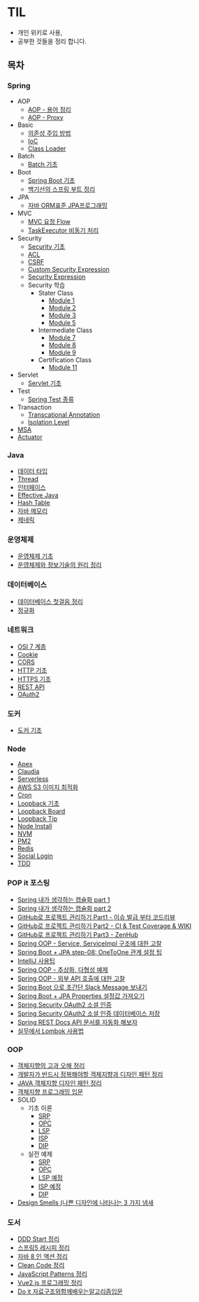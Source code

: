 # TIL
* 개인 위키로 사용, 
* 공부한 것들을 정리 합니다.

## 목차

### Spring
* AOP
  * [AOP - 용어 정리](https://github.com/cheese10yun/TIL/blob/master/Spring/aop/AOP-basic.md)
  * [AOP - Proxy](https://github.com/cheese10yun/TIL/blob/master/Spring/aop/AOP-proxiy.md)
* Basic
  * [의존성 주입 방법](https://github.com/cheese10yun/TIL/blob/master/Spring/basic/%EC%9D%98%EC%A1%B4%EC%84%B1%EC%A3%BC%EC%9E%85-%EB%B0%A9%EB%B2%95.md)
  * [IoC](https://github.com/cheese10yun/TIL/blob/master/Spring/basic/IoC.md)
  * [Class Loader](https://github.com/cheese10yun/TIL/blob/master/Spring/basic/class-loader.md)
* Batch
  * [Batch 기초](https://github.com/cheese10yun/TIL/blob/master/Spring/batch/batch-basic.md)
* Boot
  * [Spring Boot 기초](https://github.com/cheese10yun/TIL/blob/master/Spring/boot/start-srping-boot.md)
  * [백기선의 스프링 부트 정리](https://github.com/cheese10yun/TIL/blob/master/Spring/boot/%EB%B0%B1%EA%B8%B0%EC%84%A0%EC%9D%98-%EC%8A%A4%ED%94%84%EB%A7%81-%EB%B6%80%ED%8A%B8.md)
* JPA
  * [자바 ORM표준 JPA프로그래밍](https://github.com/cheese10yun/TIL/blob/master/Spring/jpa/%EC%9E%90%EB%B0%94ORM%ED%91%9C%EC%A4%80JPA%ED%94%84%EB%A1%9C%EA%B7%B8%EB%9E%98%EB%B0%8D.md)
* MVC
  * [MVC 요청 Flow](https://github.com/cheese10yun/TIL/blob/master/Spring/mvc/mvc-flow.md)
  * [TaskExecutor 비동기 처리](https://github.com/cheese10yun/TIL/blob/master/Spring/mvc/TaskExecutor-%EB%B9%84%EB%8F%99%EA%B8%B0-%EC%B2%98%EB%A6%AC.md)
* Security
  * [Security 기초](https://github.com/cheese10yun/TIL/blob/master/Spring/security/basic.md)
  * [ACL](https://github.com/cheese10yun/TIL/blob/master/Spring/security/ACL.md)
  * [CSRF](https://github.com/cheese10yun/TIL/blob/master/Spring/security/CSRF.md)
  * [Custom Security Expression](https://github.com/cheese10yun/TIL/blob/master/Spring/security/Custom%20Security%20Expression.md)
  * [Security Expression](https://github.com/cheese10yun/TIL/blob/master/Spring/security/security-expression.md)
  * Security 학습
    * Stater Class
      * [Module 1](https://github.com/cheese10yun/TIL/blob/master/Spring/security/Starter%20Class/module-01.md)
      * [Module 2](https://github.com/cheese10yun/TIL/blob/master/Spring/security/Starter%20Class/module-02.md)
      * [Module 3](https://github.com/cheese10yun/TIL/blob/master/Spring/security/Starter%20Class/module-03.md)
      * [Module 5](https://github.com/cheese10yun/TIL/blob/master/Spring/security/Starter%20Class/module-05.md)
    * Intermediate Class
      * [Module 7](https://github.com/cheese10yun/TIL/blob/master/Spring/security/Intermediate%20Class/module-07.md)
      * [Module 8](https://github.com/cheese10yun/TIL/blob/master/Spring/security/Intermediate%20Class/module-08.md)
      * [Module 9](https://github.com/cheese10yun/TIL/blob/master/Spring/security/Intermediate%20Class/module-09.md)
    * Certification Class
      * [Module 11](https://github.com/cheese10yun/TIL/blob/master/Spring/security/Certification%20Class/module-11.md)
* Servlet
  * [Servlet 기초](https://github.com/cheese10yun/TIL/blob/master/Spring/servlet/basic.md)
* Test
  * [Spring Test 종류](https://github.com/cheese10yun/TIL/blob/master/Spring/test/test-basic.md)
* Transaction
  * [Transcational Annotation](https://github.com/cheese10yun/TIL/blob/master/Spring/transaction/Transcational-annotation.md)
  * [Isolation Level](https://github.com/cheese10yun/TIL/blob/master/Spring/transaction/isolation.md)
* [MSA](https://github.com/cheese10yun/TIL/blob/master/Spring/msa.md)
* [Actuator](https://github.com/cheese10yun/TIL/blob/master/Spring/actuator.md)

### Java
* [데이터 타입](https://github.com/cheese10yun/TIL/blob/master/JAVA/%EB%8D%B0%EC%9D%B4%ED%84%B0-%ED%83%80%EC%9E%85-%EB%B6%84%EB%A5%98.md)
* [Thread](https://github.com/cheese10yun/TIL/blob/master/JAVA/thread.md)
* [인터페이스](https://github.com/cheese10yun/TIL/blob/master/JAVA/%EC%9D%B8%ED%84%B0%ED%8E%98%EC%9D%B4%EC%8A%A4.md)
* [Effective Java](https://github.com/cheese10yun/TIL/blob/master/JAVA/Effective-java.md)
* [Hash Table](https://github.com/cheese10yun/TIL/blob/master/JAVA/hash-table.md)
* [자바 메모리](https://github.com/cheese10yun/TIL/blob/master/JAVA/%EC%9E%90%EB%B0%94-%EB%A9%94%EB%AA%A8%EB%A6%AC.md)
* [제네릭](https://github.com/cheese10yun/TIL/blob/master/JAVA/%EC%A0%9C%EB%84%A4%EB%A6%AD.md)

### 운영체제
* [운영체제 기초](https://github.com/cheese10yun/TIL/blob/master/OS/basic.md)
* [운영체제와 정보기술의 원리 정리](https://github.com/cheese10yun/TIL/blob/master/OS/%EC%9A%B4%EC%98%81%EC%B2%B4%EC%A0%9C%EC%99%80%EC%A0%95%EB%B3%B4%EA%B8%B0%EC%8A%AC%EC%9D%98%EC%9B%90%EB%A6%AC.md)

### 데이터베이스
* [데이터베이스 첫걸음 정리](https://github.com/cheese10yun/TIL/blob/master/Database/%EB%8D%B0%EC%9D%B4%ED%84%B0%EB%B2%A0%EC%9D%B4%EC%8A%A4-%EC%B2%AB%EA%B1%B8%EC%9D%8C.md)
* [정규화](https://github.com/cheese10yun/TIL/blob/master/Database/%EC%A0%95%EA%B7%9C%ED%99%94.md)

### 네트워크
* [OSI 7 계층](https://github.com/cheese10yun/TIL/blob/master/network/OSI-7%EA%B3%84%EC%B8%B5.md)
* [Cookie](https://github.com/cheese10yun/TIL/blob/master/network/http/cookie.md)
* [CORS](https://github.com/cheese10yun/TIL/blob/master/network/http/CORS.md)
* [HTTP 기초](https://github.com/cheese10yun/TIL/blob/master/network/http/HTTP-basic.md)
* [HTTPS 기초](https://github.com/cheese10yun/TIL/blob/master/network/http/https.md)
* [REST API](https://github.com/cheese10yun/TIL/blob/master/network/http/REST.md)
* [OAuth2](https://github.com/cheese10yun/TIL/blob/master/network/http/OAuth2.md)

### 도커
* [도커 기초](https://github.com/cheese10yun/TIL/blob/master/docker/docker-beginner.md)

### Node
* [Apex](https://github.com/cheese10yun/TIL/blob/master/Node/Apex.md)
* [Claudia](https://github.com/cheese10yun/TIL/blob/master/Node/Claudia.md)
* [Serverless](https://github.com/cheese10yun/TIL/blob/master/Node/serverless.md)
* [AWS S3 이미지 최적화](https://github.com/cheese10yun/TIL/blob/master/Node/aws_s3_image_optimization.md)
* [Cron](https://github.com/cheese10yun/TIL/blob/master/Node/cron.md)
* [Loopback 기초](https://github.com/cheese10yun/TIL/blob/master/Node/loopback.md)
* [Loopback Board](https://github.com/cheese10yun/TIL/blob/master/Node/loopback-board.md)
* [Loopback Tip](https://github.com/cheese10yun/TIL/blob/master/Node/loopback-tip.md)
* [Node Install](https://github.com/cheese10yun/TIL/blob/master/Node/node-install.md)
* [NVM](https://github.com/cheese10yun/TIL/blob/master/Node/nvm.md)
* [PM2](https://github.com/cheese10yun/TIL/blob/master/Node/PM2.md)
* [Redis](https://github.com/cheese10yun/TIL/blob/master/Node/Redis.md)
* [Social Login](https://github.com/cheese10yun/TIL/blob/master/Node/social_login.md)
* [TDD](https://github.com/cheese10yun/TIL/blob/master/Node/TDD.md)

### POP it 포스팅
* [Spring 내가 생각하는 캡슐화 part 1](https://github.com/cheese10yun/TIL/blob/master/Popit/encapsulation-part-1.md)
* [Spring 내가 생각하는 캡슐화 part 2](https://github.com/cheese10yun/TIL/blob/master/Popit/encapsulation-part-2.md)
* [GitHub로 프로젝트 관리하기 Part1 - 이슈 발급 부터 코드리뷰](https://github.com/cheese10yun/TIL/blob/master/Popit/GitHub%EB%A1%9C%20%ED%94%84%EB%A1%9C%EC%A0%9D%ED%8A%B8%20%EA%B4%80%EB%A6%AC%ED%95%98%EA%B8%B0%20Part1.md)
* [GitHub로 프로젝트 관리하기 Part2 - CI & Test Coverage & WIKI](https://github.com/cheese10yun/TIL/blob/master/Popit/GitHub%EB%A1%9C%20%ED%94%84%EB%A1%9C%EC%A0%9D%ED%8A%B8%20%EA%B4%80%EB%A6%AC%ED%95%98%EA%B8%B0%20Part2.md)
* [GitHub로 프로젝트 관리하기 Part3 - ZenHub](https://github.com/cheese10yun/TIL/blob/master/Popit/Github%EB%A1%9C%20%ED%94%84%EB%A1%9C%EC%A0%9D%ED%8A%B8%20%EA%B4%80%EB%A6%AC%ED%95%98%EA%B8%B0%20Part3.md)
* [Spring OOP - Service, ServiceImpl 구조에 대한 고찰](https://github.com/cheese10yun/TIL/blob/master/Popit/oop-part01.md)
* [Spring Boot + JPA step-08: OneToOne 관계 설정 팁](https://github.com/cheese10yun/TIL/blob/master/Popit/spring-boot-jpa-best-.md)
* [IntelliJ 사용팁](https://github.com/cheese10yun/TIL/blob/master/Popit/IntelliJ-part-01.md)
* [Spring OOP - 추상화, 다형성 예제](https://github.com/cheese10yun/TIL/blob/master/Popit/spring-oop-part03.md)
* [Spring OOP - 외부 API 호출에 대한 고찰](https://github.com/cheese10yun/TIL/blob/master/Popit/oop-pagerduty.md)
* [Spring Boot 으로 초간단 Slack Message 보내기](https://github.com/cheese10yun/TIL/blob/master/Popit/spring-boot-slack.md)
* [Spring Boot + JPA Properties 설정값 가져오기](https://github.com/cheese10yun/TIL/blob/master/Popit/spring-jpa-best-10.md)
* [Spring Security OAuth2 소셜 인증](https://github.com/cheese10yun/TIL/blob/master/Popit/Spring-Security-OAuth2-Social.md)
* [Spring Security OAuth2 소셜 인증 데이터베이스 저장](https://github.com/cheese10yun/TIL/blob/master/Popit/Spring-Security-OAuth2-Social-Dtabase.md)
* [Spring REST Docs API 문서를 자동화 해보자](https://github.com/cheese10yun/TIL/blob/master/Popit/spring-rest-docs.md)
* [실무에서 Lombok 사용법](https://github.com/cheese10yun/TIL/blob/master/Popit/lombok.md)

### OOP
* [객체지향의 고과 오해 정리](https://github.com/cheese10yun/TIL/blob/master/OOP/%EA%B0%9D%EC%B1%84%EC%A7%80%ED%96%A5%EC%9D%98%EC%82%AC%EC%8B%A4%EA%B3%BC%EC%98%A4%ED%95%B4.md)
* [개발자가 반드시 정복해야할 객체지향과 디자인 패턴 정리](https://github.com/cheese10yun/TIL/blob/master/OOP/%EA%B0%9C%EB%B0%9C%EC%9E%90%EA%B0%80-%EB%B0%98%EB%93%9C%EC%8B%9C-%EC%A0%95%EB%B3%B5%ED%95%B4%EC%95%BC%ED%95%A0-%EA%B0%9D%EC%B2%B4%EC%A7%80%ED%96%A5%EA%B3%BC-%EB%94%94%EC%9E%90%EC%9D%B8%ED%8C%A8%ED%84%B4.md)
* [JAVA 객체지향 디자인 패턴 정리](https://github.com/cheese10yun/TIL/blob/master/OOP/JAVA-%EA%B0%9D%EC%B2%B4%EC%A7%80%ED%96%A5-%EB%94%94%EC%9E%90%EC%9D%B8-%ED%8C%A8%ED%84%B4.md)
* [객체지향 프로그래밍 입문](https://github.com/cheese10yun/TIL/blob/master/OOP/%EA%B0%9D%EC%B2%B4-%EC%A7%80%ED%96%A5-%ED%94%84%EB%A1%9C%EA%B7%B8%EB%9E%98%EB%B0%8D-%EC%9E%85%EB%AC%B8.md)
* SOLID
  * 기초 이론
    * [SRP](https://github.com/cheese10yun/TIL/blob/master/OOP/solid-%EA%B8%B0%EC%B4%88/SRP.md)
    * [OPC](https://github.com/cheese10yun/TIL/blob/master/OOP/solid-%EA%B8%B0%EC%B4%88/OCP.md)
    * [LSP](https://github.com/cheese10yun/TIL/blob/master/OOP/solid-%EA%B8%B0%EC%B4%88/LSP.md)
    * [ISP](https://github.com/cheese10yun/TIL/blob/master/OOP/solid-%EA%B8%B0%EC%B4%88/ISP.md)
    * [DIP](https://github.com/cheese10yun/TIL/blob/master/OOP/solid-%EA%B8%B0%EC%B4%88/DIP.md)
  * 실전 예제
    * [SRP](https://github.com/cheese10yun/spring-SOLID/blob/master/docs/SRP.md)
    * [OPC](https://github.com/cheese10yun/spring-SOLID/blob/master/docs/OCP.md)
    * [LSP 예정]()
    * [ISP 예정]()
    * [DIP](https://github.com/cheese10yun/spring-SOLID/blob/master/docs/DIP.md)
* [Design Smells (나쁜 디자인에 나타나는 3 가지 냄새]()


### 도서
* [DDD Start 정리](https://github.com/cheese10yun/TIL/blob/master/%EB%8F%84%EC%84%9C/DDD-START.md)
* [스프링5 레시피 정리](https://github.com/cheese10yun/TIL/blob/master/%EB%8F%84%EC%84%9C/%EC%8A%A4%ED%94%84%EB%A7%815%EB%A0%88%EC%8B%9C%ED%94%BC.md)
* [자바 8 인 액션 정리](https://github.com/cheese10yun/TIL/blob/master/%EB%8F%84%EC%84%9C/%EC%9E%90%EB%B0%948-%EC%9D%B8%EC%95%A1%EC%85%98.md)
* [Clean Code 정리](https://github.com/cheese10yun/TIL/blob/master/%EB%8F%84%EC%84%9C/clean-code.md)
* [JavaScript Patterns 정리](https://github.com/cheese10yun/TIL/blob/master/%EB%8F%84%EC%84%9C/javascript-patterns.md)
* [Vue2.js 프로그래밍 정리](https://github.com/cheese10yun/TIL/blob/master/%EB%8F%84%EC%84%9C/vue.js2-programing.md)
* [Do it 자료구조와함께배우는알고리즘입문](https://github.com/cheese10yun/TIL/blob/master/%EB%8F%84%EC%84%9C/Do-it-%EC%9E%90%EB%A3%8C%EA%B5%AC%EC%A1%B0%EC%99%80%ED%95%A8%EA%BB%98%EB%B0%B0%EC%9A%B0%EB%8A%94%EC%95%8C%EA%B3%A0%EB%A6%AC%EC%A6%98%EC%9E%85%EB%AC%B8.md)